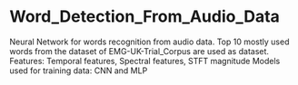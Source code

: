 # Word_Detection_From_Audio_Data
Neural Network for words recognition from audio data.
Top 10 mostly used words from the dataset of EMG-UK-Trial_Corpus are used as dataset.
Features: Temporal features, Spectral features, STFT magnitude
Models used for training data: CNN and MLP
